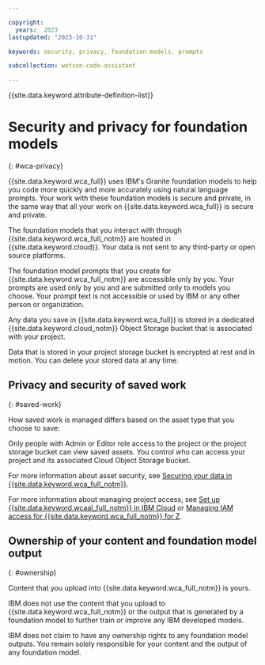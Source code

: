 ```yaml
---

copyright:
  years:  2023
lastupdated: "2023-10-31"

keywords: security, privacy, foundation models, prompts

subcollection: watson-code-assistant

---
```


{{site.data.keyword.attribute-definition-list}}


# Security and privacy for foundation models
{: #wca-privacy}

{{site.data.keyword.wca_full}} uses IBM's Granite foundation models to help you code more quickly and more accurately using natural language prompts. Your work with these foundation models is secure and private, in the same way that all your work on {{site.data.keyword.wca_full}} is secure and private.

The foundation models that you interact with through {{site.data.keyword.wca_full_notm}} are hosted in {{site.data.keyword.cloud}}. Your data is not sent to any third-party or open source platforms.

The foundation model prompts that you create for {{site.data.keyword.wca_full_notm}} are accessible only by you. Your prompts are used only by you and are submitted only to models you choose. Your prompt text is not accessible or used by IBM or any other person or organization.

Any data you save in {{site.data.keyword.wca_full}} is stored in a dedicated {{site.data.keyword.cloud_notm}} Object Storage bucket that is associated with your project.

Data that is stored in your project storage bucket is encrypted at rest and in motion. You can delete your stored data at any time.

## Privacy and security of saved work
{: #saved-work}

How saved work is managed differs based on the asset type that you choose to save:

<!---
- **Prompt asset**: The current prompt text, model, and prompt engineering parameters are saved as a prompt asset and stored in the {{site.data.keyword.cloud_notm}} Object Storage bucket that is associated with your project. Prompt assets are retained until they are deleted or changed by you. When autosave is on, if you open a saved prompt and change the text, the text in the saved prompt asset is replaced.
- **Prompt session asset**: A prompt session includes the prompt text, model, and prompt engineering parameters for up to 500 submitted prompts. Prompt session assets are stored in the project storage bucket and are retained for 30 days.
- **Notebook asset**: Your prompt, model, and prompt engineering parameters are formatted as Python code and stored as a notebook asset in the project storage bucket.

--->

Only people with Admin or Editor role access to the project or the project storage bucket can view saved assets. You control who can access your project and its associated Cloud Object Storage bucket.

For more information about asset security, see [Securing your data in {{site.data.keyword.wca_full_notm}}](/docs/watsonx-code-assistant?topic=watsonx-code-assistant-mng-data).

For more information about managing project access, see [Set up {{site.data.keyword.wcaal_full_notm}} in IBM Cloud](/docs-draft/watsonx-code-assistant?topic=watsonx-code-assistant-cloud-setup-a) or [Managing IAM access for {{site.data.keyword.wca_full_notm}} for Z](/docs/watsonx-code-assistant?topic=watsonx-code-assistant-wca-iam).

## Ownership of your content and foundation model output
{: #ownership}

Content that you upload into {{site.data.keyword.wca_full_notm}} is yours.

IBM does not use the content that you upload to {{site.data.keyword.wca_full_notm}} or the output that is generated by a foundation model to further train or improve any IBM developed models.

IBM does not claim to have any ownership rights to any foundation model outputs. You remain solely responsible for your content and the output of any foundation model.

<!-- Generated by WCA for GP-->
